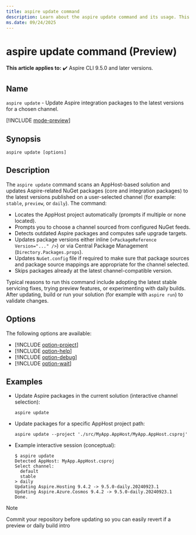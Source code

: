 ```yaml
---
title: aspire update command
description: Learn about the aspire update command and its usage. This command updates Aspire integration package versions in an AppHost-based solution to the latest versions on a selected channel.
ms.date: 09/24/2025
---
```


# aspire update command (Preview)

**This article applies to:** ✔️ Aspire CLI 9.5.0 and later versions.

## Name

`aspire update` - Update Aspire integration packages to the latest versions for a chosen channel.

[!INCLUDE [mode-preview](includes/mode-preview.md)]

## Synopsis

```Command
aspire update [options]
```

## Description

The `aspire update` command scans an AppHost-based solution and updates Aspire-related NuGet packages (core and integration packages) to the latest versions published on a user-selected channel (for example: `stable`, `preview`, or `daily`). The command:

- Locates the AppHost project automatically (prompts if multiple or none located).
- Prompts you to choose a channel sourced from configured NuGet feeds.
- Detects outdated Aspire packages and computes safe upgrade targets.
- Updates package versions either inline (`<PackageReference Version="..." />`) or via Central Package Management (`Directory.Packages.props`).
- Updates `NuGet.config` file if required to make sure that package sources and package source mappings are appropriate for the channel selected.
- Skips packages already at the latest channel-compatible version.

Typical reasons to run this command include adopting the latest stable servicing fixes, trying preview features, or experimenting with daily builds. After updating, build or run your solution (for example with `aspire run`) to validate changes.

## Options

The following options are available:

- [!INCLUDE [option-project](includes/option-project.md)]
- [!INCLUDE [option-help](includes/option-help.md)]
- [!INCLUDE [option-debug](includes/option-debug.md)]
- [!INCLUDE [option-wait](includes/option-wait.md)]

## Examples

- Update Aspire packages in the current solution (interactive channel selection):

  ```Command
  aspire update
  ```

- Update packages for a specific AppHost project path:

  ```Command
  aspire update --project './src/MyApp.AppHost/MyApp.AppHost.csproj'
  ```

- Example interactive session (conceptual):

  ```Command
  $ aspire update
  Detected AppHost: MyApp.AppHost.csproj
  Select channel:
    default
    stable
  > daily
  Updating Aspire.Hosting 9.4.2 -> 9.5.0-daily.20240923.1
  Updating Aspire.Azure.Cosmos 9.4.2 -> 9.5.0-daily.20240923.1
  Done.
  ```

> [!NOTE]
> Commit your repository before updating so you can easily revert if a preview or daily build intro
